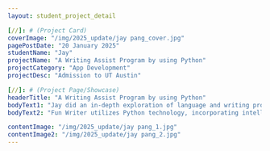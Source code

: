 ```yaml
---
layout: student_project_detail

[//]: # (Project Card)
coverImage: "/img/2025_update/jay pang_cover.jpg"
pagePostDate: "20 January 2025"
studentName: "Jay"
projectName: "A Writing Assist Program by using Python"
projectCategory: "App Development"
projectDesc: "Admission to UT Austin"

[//]: # (Project Page/Showcase)
headerTitle: "A Writing Assist Program by using Python"
bodyText1: "Jay did an in-depth exploration of language and writing propositions, focusing on his own scientific research along the way, using AI to analyze language and writing problems from the perspective of Congnitive Science, and taking UT Austin CS admission with his solid scientific research."
bodyText2: "Fun Writer utilizes Python technology, incorporating intelligent rewriting, keyword extraction, and abstract generation functions, and is designed to solve writing challenges.Whether it's academic papers, report production, or daily copywriting, this tool can provide you with diverse solutions to improve writing efficiency and quality."

contentImage: "/img/2025_update/jay pang_1.jpg"
contentImage2: "/img/2025_update/jay pang_2.jpg"
---
```

